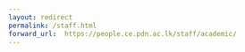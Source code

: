 ```yaml
---
layout: redirect
permalink: /staff.html
forward_url:  https://people.ce.pdn.ac.lk/staff/academic/
---
```

